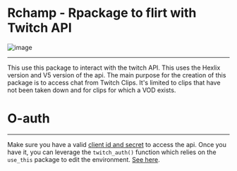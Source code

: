 # Rchamp - Rpackage to flirt with Twitch API

![image](https://i.imgur.com/ib1tQWi.png)

----

This use this package to interact with the twitch API. This uses the Hexlix version and V5 version of the api. The main purpose for the creation of this package is to access chat from Twitch Clips. It's limited to clips that have not been taken down and for clips for which a VOD exists. 


# O-auth
----

Make sure you have a valid [client id and secret](https://dev.twitch.tv/docs/authentication#registration) to access the api. Once you have it, you can leverage the `twitch_auth()` function which relies on the `use_this` package to edit the environment. [See here](https://github.com/Freguglia/rTwitchAPI). 

